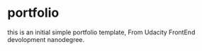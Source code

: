 # portfolio
this is an initial simple portfolio template, From Udacity FrontEnd devolopment nanodegree.
